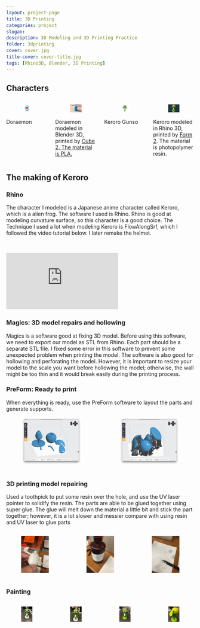 ```yaml
---
layout: project-page
title: 3D Printing
categories: project
slogan: 
description: 3D Modeling and 3D Printing Practice
folder: 3dprinting
cover: cover.jpg
title-cover: cover-title.jpg
tags: [Rhino3D, Blender, 3D Printing]
---
```

<h2>Characters</h2>
<div class="columns box">
    <div class="column">
        <figure class="image">
            <img src="/assets/images/projects/3dprinting/doraemon.png">
        </figure>
        <p class="has-text-centered">Doraemon</p>
    </div>
    <div class="column">
        <figure class="image">
            <img src="/assets/images/projects/3dprinting/dora_3.jpg">
        </figure>
        <p class="has-text-centered">Doraemon modeled in Blender 3D, printed by <a href="https://www.3dsystems.com/shop/support/cube2/videos">Cube 2. The material is PLA.</a></p>
    </div>
    <div class="column">
        <figure class="image">
            <img src="/assets/images/projects/3dprinting/keroro.png">
        </figure>
        <p class="has-text-centered">Keroro Gunso</p>
    </div>
    <div class="column">
        <figure class="image">
            <img src="/assets/images/projects/3dprinting/kero_result.jpg">
        </figure>
        <p class="has-text-centered">Keroro modeled in Rhino 3D, printed by <a href="https://formlabs.com/3d-printers/form-2/?utm_content=main-nav">Form 2</a>. The material is photopolymer resin.</p>
    </div>
</div>
<h2>The making of Keroro</h2>
<h3>Rhino</h3>
The character I modeled is a Japanese anime character called Keroro, which is a alien frog. The software I used is Rhino. Rhino is good at modeling curvature surface, so this character is a good choice. The Technique I used a lot when modeling Keroro is FlowAlongSrf, which I followed the video tutorial below. I later remake the helmet.

<div class="columns is-multiline">
    <div class="column is-one-quarter">
        <figure class="image">
            <img src="/assets/images/projects/3dprinting/modeling1.png">
        </figure>
    </div>
    <div class="column is-one-quarter">
        <figure class="image">
            <img src="/assets/images/projects/3dprinting/modeling2.png">
        </figure>
    </div>
    <div class="column is-one-quarter">
        <figure class="image">
            <img src="/assets/images/projects/3dprinting/modeling4.png">
        </figure>
    </div>
    <div class="column is-one-quarter">
        <figure class="image">
            <img src="/assets/images/projects/3dprinting/modeling6.png">
        </figure>
    </div>
    <div class="column is-one-quarter">
        <figure class="image">
            <img src="/assets/images/projects/3dprinting/joint1.png">
        </figure>
    </div>
    <div class="column is-one-quarter">
        <figure class="image">
            <img src="/assets/images/projects/3dprinting/joint4.png">
        </figure>
    </div>
    <div class="column is-one-quarter">
        <figure class="image">
            <img src="/assets/images/projects/3dprinting/remake1.png">
        </figure>
    </div>
    <div class="column is-one-quarter">
        <figure class="image">
            <img src="/assets/images/projects/3dprinting/remake2.png">
        </figure>
    </div>
</div>

<div class="columns">
    <div class="column">
        <div class="video-container">
            <iframe src="https://www.youtube.com/embed/jFtG5Zkq1BI" frameborder="0" webkitallowfullscreen mozallowfullscreen allowfullscreen></iframe>
        </div>
    </div>
</div>

<h3>Magics: 3D model repairs and hollowing</h3>
<p>Magics is a software good at fixing 3D model. Before using this software, we need to export our model as STL from Rhino. Each part should be a separate STL file. I fixed some error in this software to prevent some unexpected problem when printing the model. The software is also good for hollowing and perforating the model. However, it is important to resize your model to the scale you want before hollowing the model; otherwise, the wall might be too thin and it would break easily during the printing process.</p>
<h3>PreForm: Ready to print</h3>
When everything is ready, use the PreForm software to layout the parts and generate supports.
<div class="columns is-multiline">
    <div class="column is-half">
        <figure class="image">
            <img src="/assets/images/projects/3dprinting/preform1.png">
        </figure>
    </div>
    <div class="column is-half">
        <figure class="image">
            <img src="/assets/images/projects/3dprinting/preform2.png">
        </figure>
    </div>
</div>


<h3>3D printing model repairing</h3>
<p>Used a toothpick to put some resin over the hole, and use the UV laser pointer to solidify the resin. The parts are able to be glued together using super glue. The glue will melt down the material a little bit and stick the part together; however, it is a lot slower and messier compare with using resin and UV laser to glue parts</p>
<div class="columns">
    <div class="column">
        <figure class="image">
            <img src="/assets/images/projects/3dprinting/repairing1.jpg">
        </figure>
    </div>
    <div class="column">
        <figure class="image">
            <img src="/assets/images/projects/3dprinting/repairing2.jpg">
        </figure>
    </div>
    <div class="column">
        <figure class="image">
            <img src="/assets/images/projects/3dprinting/repairing3.jpg">
        </figure>
    </div>
</div>
<h3>Painting</h3>
<div class="columns">
    <div class="column">
        <figure class="image">
            <img src="/assets/images/projects/3dprinting/result1.jpg" />
        </figure>
    </div>
    <div class="column">
        <figure class="image">
            <img src="/assets/images/projects/3dprinting/result2.jpg" />
        </figure>
    </div>
    <div class="column">
        <figure class="image">
            <img src="/assets/images/projects/3dprinting/result3.jpg" />
        </figure>
    </div>
    <div class="column">
        <figure class="image">
            <img src="/assets/images/projects/3dprinting/result4.jpg" />
        </figure>
    </div>
</div>
